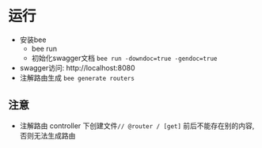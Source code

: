 # 运行
- 安装bee
  - bee run
  - 初始化swagger文档 `bee run -downdoc=true -gendoc=true`
- swagger访问: http://localhost:8080
- 注解路由生成 `bee generate routers`

## 注意
- 注解路由 controller 下创建文件`// @router / [get]` 前后不能存在别的内容,否则无法生成路由
